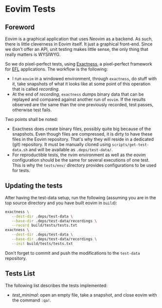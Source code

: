 # Eovim Tests

## Foreword

Eovim is a graphical application that uses Neovim as a backend. As such, there
is little cleverness in Eovim itself. It just a graphical front-end. Since we
don't offer an API, unit testing makes little sense, the only thing that really
matters is WYSIWYG.

So we do pixel-perfect tests, using [Exactness][1], a pixel-perfect framework
for [EFL][2] applications. The workflow is the following:

- I run `eovim` in a windowed environment, through `exactness`, do stuff with
  it, take snapshots of what it looks like at some point of this operation
  that is called *recording*.
- At the end of *recording*, `exactness` dumps binary data that can be
  replayed and compared against another run of `eovim`. If the results
  observed are the same than the one previously recorded, test passes,
  otherwise test fails.

Two points shall be noted:

- Exactness does create binary files, possibly quite big because of the
  snapshots. Even though files are compressed, it is dirty to have these
  files in the Eovim repository. That's why they will reside in a
  dedicated (git) repository. It must be manually cloned using
  `scripts/get-test-data.sh` and will be available as `.deps/test-data/`.
- For reproductible tests, the nvim environment as well as the eovim
  configuration should be the same for several executions of one test. This
  is why the `tests/env/` directory provides configurations to be used for
  tests.


## Updating the tests

After having the test-data setup, run the following (assuming you are in the
top source directory and you have built eovim in `build`):

```bash
exactness \
   --dest-dir .deps/test-data \
   --base-dir .deps/test-data/recordings \
   --record build/tests/tests.txt
exactness \
   --dest-dir .deps/test-data \
   --base-dir .deps/test-data/recordings \
   --init build/tests/tests.txt
```

Don't forget to commit and push the modifications to the `test-data`
repository.


## Tests List

The following list describes the tests implemented:

- *test_minimal*: open an empty file, take a snapshot, and close eovim with the
  command `:qa!`.


[1]: https://git.enlightenment.org/tools/exactness.git/
[2]: https://www.enlightenment.org/
